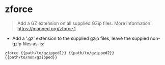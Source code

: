 # zforce

> Add a GZ extension on all supplied GZip files.
> More information: <https://manned.org/zforce.1>.

- Add a '.gz' extension to the supplied gzip files, leave the suppied non-gzip files as-is:

`zforce {{path/to/gzipped1}} {{path/to/gzipped2}} {{path/to/non/gzipped}}`
